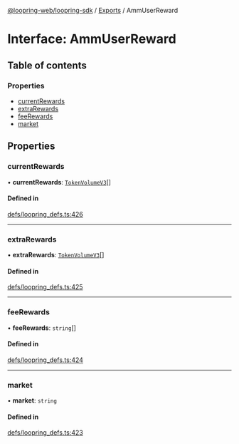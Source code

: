 [@loopring-web/loopring-sdk](../README.md) / [Exports](../modules.md) / AmmUserReward

# Interface: AmmUserReward

## Table of contents

### Properties

- [currentRewards](AmmUserReward.md#currentrewards)
- [extraRewards](AmmUserReward.md#extrarewards)
- [feeRewards](AmmUserReward.md#feerewards)
- [market](AmmUserReward.md#market)

## Properties

### currentRewards

• **currentRewards**: [`TokenVolumeV3`](TokenVolumeV3.md)[]

#### Defined in

[defs/loopring_defs.ts:426](https://github.com/Loopring/loopring_sdk/blob/18accaa/src/defs/loopring_defs.ts#L426)

___

### extraRewards

• **extraRewards**: [`TokenVolumeV3`](TokenVolumeV3.md)[]

#### Defined in

[defs/loopring_defs.ts:425](https://github.com/Loopring/loopring_sdk/blob/18accaa/src/defs/loopring_defs.ts#L425)

___

### feeRewards

• **feeRewards**: `string`[]

#### Defined in

[defs/loopring_defs.ts:424](https://github.com/Loopring/loopring_sdk/blob/18accaa/src/defs/loopring_defs.ts#L424)

___

### market

• **market**: `string`

#### Defined in

[defs/loopring_defs.ts:423](https://github.com/Loopring/loopring_sdk/blob/18accaa/src/defs/loopring_defs.ts#L423)

